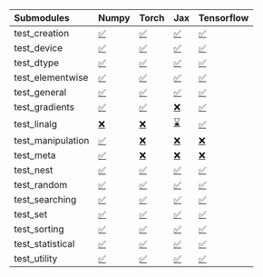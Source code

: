 | Submodules        | Numpy                                                                                                                           | Torch                                                                                                                           | Jax                                                                                                                             | Tensorflow                                                                                                                      |
|:------------------|:--------------------------------------------------------------------------------------------------------------------------------|:--------------------------------------------------------------------------------------------------------------------------------|:--------------------------------------------------------------------------------------------------------------------------------|:--------------------------------------------------------------------------------------------------------------------------------|
| test_creation     | <a href="https://github.com/unifyai/ivy/runs/7832967216?check_suite_focus=true" rel="noopener noreferrer" target="_blank">✅</a> | <a href="https://github.com/unifyai/ivy/runs/7832968378?check_suite_focus=true" rel="noopener noreferrer" target="_blank">✅</a> | <a href="https://github.com/unifyai/ivy/runs/7832969497?check_suite_focus=true" rel="noopener noreferrer" target="_blank">✅</a> | <a href="https://github.com/unifyai/ivy/runs/7832970648?check_suite_focus=true" rel="noopener noreferrer" target="_blank">✅</a> |
| test_device       | <a href="https://github.com/unifyai/ivy/runs/7832967269?check_suite_focus=true" rel="noopener noreferrer" target="_blank">✅</a> | <a href="https://github.com/unifyai/ivy/runs/7832968428?check_suite_focus=true" rel="noopener noreferrer" target="_blank">✅</a> | <a href="https://github.com/unifyai/ivy/runs/7832969543?check_suite_focus=true" rel="noopener noreferrer" target="_blank">✅</a> | <a href="https://github.com/unifyai/ivy/runs/7832970713?check_suite_focus=true" rel="noopener noreferrer" target="_blank">✅</a> |
| test_dtype        | <a href="https://github.com/unifyai/ivy/runs/7832967321?check_suite_focus=true" rel="noopener noreferrer" target="_blank">✅</a> | <a href="https://github.com/unifyai/ivy/runs/7832968486?check_suite_focus=true" rel="noopener noreferrer" target="_blank">✅</a> | <a href="https://github.com/unifyai/ivy/runs/7832969612?check_suite_focus=true" rel="noopener noreferrer" target="_blank">✅</a> | <a href="https://github.com/unifyai/ivy/runs/7832970782?check_suite_focus=true" rel="noopener noreferrer" target="_blank">✅</a> |
| test_elementwise  | <a href="https://github.com/unifyai/ivy/runs/7832967379?check_suite_focus=true" rel="noopener noreferrer" target="_blank">✅</a> | <a href="https://github.com/unifyai/ivy/runs/7832968563?check_suite_focus=true" rel="noopener noreferrer" target="_blank">✅</a> | <a href="https://github.com/unifyai/ivy/runs/7832969663?check_suite_focus=true" rel="noopener noreferrer" target="_blank">✅</a> | <a href="https://github.com/unifyai/ivy/runs/7832970837?check_suite_focus=true" rel="noopener noreferrer" target="_blank">✅</a> |
| test_general      | <a href="https://github.com/unifyai/ivy/runs/7832967435?check_suite_focus=true" rel="noopener noreferrer" target="_blank">✅</a> | <a href="https://github.com/unifyai/ivy/runs/7832968655?check_suite_focus=true" rel="noopener noreferrer" target="_blank">✅</a> | <a href="https://github.com/unifyai/ivy/runs/7832969720?check_suite_focus=true" rel="noopener noreferrer" target="_blank">✅</a> | <a href="https://github.com/unifyai/ivy/runs/7832970887?check_suite_focus=true" rel="noopener noreferrer" target="_blank">✅</a> |
| test_gradients    | <a href="https://github.com/unifyai/ivy/runs/7832967518?check_suite_focus=true" rel="noopener noreferrer" target="_blank">✅</a> | <a href="https://github.com/unifyai/ivy/runs/7832968752?check_suite_focus=true" rel="noopener noreferrer" target="_blank">✅</a> | <a href="https://github.com/unifyai/ivy/runs/7832969788?check_suite_focus=true" rel="noopener noreferrer" target="_blank">❌</a> | <a href="https://github.com/unifyai/ivy/runs/7832970950?check_suite_focus=true" rel="noopener noreferrer" target="_blank">✅</a> |
| test_linalg       | <a href="https://github.com/unifyai/ivy/runs/7832967598?check_suite_focus=true" rel="noopener noreferrer" target="_blank">❌</a> | <a href="https://github.com/unifyai/ivy/runs/7832968845?check_suite_focus=true" rel="noopener noreferrer" target="_blank">❌</a> | <a href="https://github.com/unifyai/ivy/runs/7832969860?check_suite_focus=true" rel="noopener noreferrer" target="_blank">⌛</a> | <a href="https://github.com/unifyai/ivy/runs/7832971004?check_suite_focus=true" rel="noopener noreferrer" target="_blank">✅</a> |
| test_manipulation | <a href="https://github.com/unifyai/ivy/runs/7832967678?check_suite_focus=true" rel="noopener noreferrer" target="_blank">✅</a> | <a href="https://github.com/unifyai/ivy/runs/7832968938?check_suite_focus=true" rel="noopener noreferrer" target="_blank">❌</a> | <a href="https://github.com/unifyai/ivy/runs/7832969934?check_suite_focus=true" rel="noopener noreferrer" target="_blank">❌</a> | <a href="https://github.com/unifyai/ivy/runs/7832971059?check_suite_focus=true" rel="noopener noreferrer" target="_blank">❌</a> |
| test_meta         | <a href="https://github.com/unifyai/ivy/runs/7832967841?check_suite_focus=true" rel="noopener noreferrer" target="_blank">✅</a> | <a href="https://github.com/unifyai/ivy/runs/7832969018?check_suite_focus=true" rel="noopener noreferrer" target="_blank">❌</a> | <a href="https://github.com/unifyai/ivy/runs/7832970027?check_suite_focus=true" rel="noopener noreferrer" target="_blank">❌</a> | <a href="https://github.com/unifyai/ivy/runs/7832971117?check_suite_focus=true" rel="noopener noreferrer" target="_blank">❌</a> |
| test_nest         | <a href="https://github.com/unifyai/ivy/runs/7832967931?check_suite_focus=true" rel="noopener noreferrer" target="_blank">✅</a> | <a href="https://github.com/unifyai/ivy/runs/7832969114?check_suite_focus=true" rel="noopener noreferrer" target="_blank">✅</a> | <a href="https://github.com/unifyai/ivy/runs/7832970101?check_suite_focus=true" rel="noopener noreferrer" target="_blank">✅</a> | <a href="https://github.com/unifyai/ivy/runs/7832971180?check_suite_focus=true" rel="noopener noreferrer" target="_blank">✅</a> |
| test_random       | <a href="https://github.com/unifyai/ivy/runs/7832968000?check_suite_focus=true" rel="noopener noreferrer" target="_blank">✅</a> | <a href="https://github.com/unifyai/ivy/runs/7832969197?check_suite_focus=true" rel="noopener noreferrer" target="_blank">✅</a> | <a href="https://github.com/unifyai/ivy/runs/7832970185?check_suite_focus=true" rel="noopener noreferrer" target="_blank">✅</a> | <a href="https://github.com/unifyai/ivy/runs/7832971234?check_suite_focus=true" rel="noopener noreferrer" target="_blank">✅</a> |
| test_searching    | <a href="https://github.com/unifyai/ivy/runs/7832968085?check_suite_focus=true" rel="noopener noreferrer" target="_blank">✅</a> | <a href="https://github.com/unifyai/ivy/runs/7832969254?check_suite_focus=true" rel="noopener noreferrer" target="_blank">✅</a> | <a href="https://github.com/unifyai/ivy/runs/7832970274?check_suite_focus=true" rel="noopener noreferrer" target="_blank">✅</a> | <a href="https://github.com/unifyai/ivy/runs/7832971308?check_suite_focus=true" rel="noopener noreferrer" target="_blank">✅</a> |
| test_set          | <a href="https://github.com/unifyai/ivy/runs/7832968166?check_suite_focus=true" rel="noopener noreferrer" target="_blank">✅</a> | <a href="https://github.com/unifyai/ivy/runs/7832969301?check_suite_focus=true" rel="noopener noreferrer" target="_blank">✅</a> | <a href="https://github.com/unifyai/ivy/runs/7832970344?check_suite_focus=true" rel="noopener noreferrer" target="_blank">✅</a> | <a href="https://github.com/unifyai/ivy/runs/7832971372?check_suite_focus=true" rel="noopener noreferrer" target="_blank">✅</a> |
| test_sorting      | <a href="https://github.com/unifyai/ivy/runs/7832968229?check_suite_focus=true" rel="noopener noreferrer" target="_blank">✅</a> | <a href="https://github.com/unifyai/ivy/runs/7832969344?check_suite_focus=true" rel="noopener noreferrer" target="_blank">✅</a> | <a href="https://github.com/unifyai/ivy/runs/7832970423?check_suite_focus=true" rel="noopener noreferrer" target="_blank">✅</a> | <a href="https://github.com/unifyai/ivy/runs/7832971448?check_suite_focus=true" rel="noopener noreferrer" target="_blank">✅</a> |
| test_statistical  | <a href="https://github.com/unifyai/ivy/runs/7832968283?check_suite_focus=true" rel="noopener noreferrer" target="_blank">✅</a> | <a href="https://github.com/unifyai/ivy/runs/7832969391?check_suite_focus=true" rel="noopener noreferrer" target="_blank">✅</a> | <a href="https://github.com/unifyai/ivy/runs/7832970502?check_suite_focus=true" rel="noopener noreferrer" target="_blank">✅</a> | <a href="https://github.com/unifyai/ivy/runs/7832971516?check_suite_focus=true" rel="noopener noreferrer" target="_blank">✅</a> |
| test_utility      | <a href="https://github.com/unifyai/ivy/runs/7832968335?check_suite_focus=true" rel="noopener noreferrer" target="_blank">✅</a> | <a href="https://github.com/unifyai/ivy/runs/7832969443?check_suite_focus=true" rel="noopener noreferrer" target="_blank">✅</a> | <a href="https://github.com/unifyai/ivy/runs/7832970565?check_suite_focus=true" rel="noopener noreferrer" target="_blank">✅</a> | <a href="https://github.com/unifyai/ivy/runs/7832971603?check_suite_focus=true" rel="noopener noreferrer" target="_blank">✅</a> |